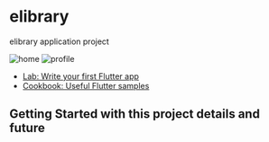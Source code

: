 # elibrary

elibrary application project

![home](https://user-images.githubusercontent.com/105513325/178944356-e140a9ab-8dbe-47fc-bede-09b215fb320c.PNG)
![profile](https://user-images.githubusercontent.com/105513325/178944453-5bb5e082-4c21-462e-aa40-e5f110546dad.PNG)

- [Lab: Write your first Flutter app](https://docs.flutter.dev/get-started/codelab)
- [Cookbook: Useful Flutter samples](https://docs.flutter.dev/cookbook)



## Getting Started with this project details and future 
